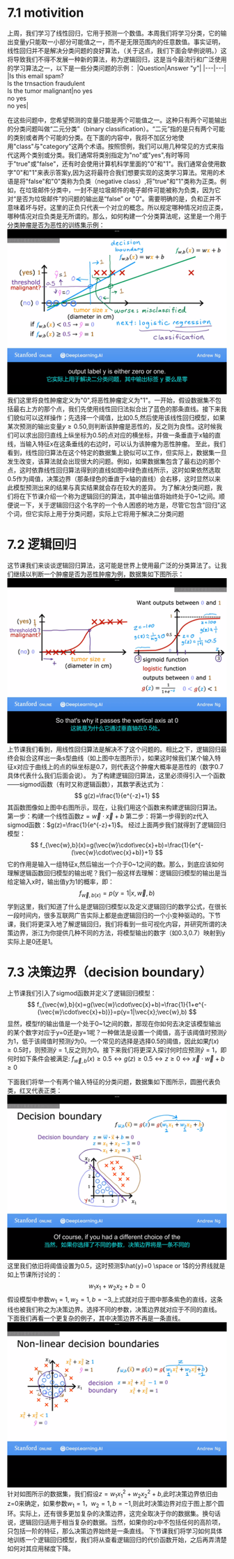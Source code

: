 # 7.1 motivition
上周，我们学习了线性回归，它用于预测一个数值。本周我们将学习分类，它的输出变量y只能取一小部分可能值之一，而不是无限范围内的任意数值。事实证明，线性回归并不是解决分类问题的良好算法，（关于这点，我们下面会举例说明。）这将导致我们不得不发展一种新的算法，称为逻辑回归，这是当今最流行和广泛使用的学习算法之一，以下是一些分类问题的示例：
|Question|Answer "y"|
|---|---|
|Is this email spam?<br>Is the trnsaction fraudulent<br>Is the tumor malignant|no yes<br>no yes<br>no yes|

在这些问题中，您希望预测的变量只能是两个可能值之一。这种只有两个可能输出的分类问题叫做“二元分类”（binary classification）。“二元”指的是只有两个可能的类别或者两个可能的分类。在下面的内容中，我将不加区分地使用"class"与"category"这两个术语。按照惯例，我们可以用几种常见的方式来指代这两个类别或分类。我们通常将类别指定为"no"或"yes",有时等同于"true"或"false"，还有时会使用计算机科学里面的"0"和"1"。我们通常会使用数字"0"和"1"来表示答案y,因为这将最符合我们想要实现的这类学习算法。常用的术语是将"false"和"0"类称为负类（negative class）,将"true"和"1"类称为正类。例如，在垃圾邮件分类中，一封不是垃圾邮件的电子邮件可能被称为负类，因为它对“是否为垃圾邮件”的问题的输出是“false” or "0"。需要明确的是，负和正并不意味着坏与好。这里的正负只代表一个对立的概念。所以规定哪种情况对应正类，哪种情况对应负类是无所谓的。那么，如何构建一个分类算法呢，这里是一个用于分类肿瘤是否为恶性的训练集示例：
![alt text](34a78e6afc27c5b13502dbfcd002088.png)
我们这里将良性肿瘤定义为"0",将恶性肿瘤定义为"1"。一开始，假设数据集不包括最右上方的那个点，我们先使用线性回归法拟合出了蓝色的那条直线。接下来我们貌似可以这样操作；先选择一个阈值，比如0.5,然后使用该线性回归模型，如果某次预测的输出变量$y\geq0.50$,则判断该肿瘤是恶性的，反之则为良性。这时候我们可以求出回归直线上纵坐标为0.5的点对应的横坐标，并做一条垂直于x轴的直线，当输入特征x在这条垂线的右边时，可以认为该肿瘤为恶性肿瘤。
至此，我们看到，线性回归算法在这个特定的数据集上貌似可以工作，但实际上，数据集一旦发生改变，该算法就会出现很大的问题。例如，如果数据集包含了最右边的那个点，这时依靠线性回归算法得到的直线如图中绿色直线所示，这时如果依然选取0.5作为阈值，决策边界（那条绿色的垂直于x轴的直线）会右移，这时显然以来此模型预测出来的结果与真实结果就会存在较大的差异。
为了解决分类问题，我们将在下节课介绍一个称为逻辑回归的算法，其中输出值将始终处于0~1之间。顺便说一下，关于逻辑回归这个名字的一个令人困惑的地方是，尽管它包含"回归"这个词，但它实际上用于分类问题，实际上它将用于解决二分类问题

# 7.2 逻辑回归

这节课我们来谈谈逻辑回归算法，这可能是世界上使用最广泛的分类算法了。让我们继续以判断一个肿瘤是否为恶性肿瘤为例，数据集如下图所示：
![alt text](0de9c7e22e837b2929d29af19efec5a.png)
上节课我们看到，用线性回归算法是解决不了这个问题的。相比之下，逻辑回归最终会拟合这样出一条s型曲线（如上图中左图所示），如果这时候我们某个输入特征x对应于曲线上的点的纵坐标是0.7，则代表这个肿瘤大概率是恶性的（数字0.7具体代表什么我们后面会说）。
为了构建逻辑回归算法，这里必须得引入一个函数——sigmod函数（有时又称逻辑函数），其数学表达式为：
$$
g(z)=\frac{1}{e^{-z}+1}
$$
其函数图像如上图中右图所示，现在，让我们用这个函数来构建逻辑回归算法。
第一步：构建一个线性函数$z=\vec{w}\cdot\vec{x}+b$
第二步：将第一步得到的z代入sigmod函数：$g(z)=\frac{1}{e^{-z}+1}$。
经过上面两步我们就得到了逻辑回归模型：
$$
f_{\vec{w},b}(x)=g(\vec{w}\cdot\vec{x}+b)=\frac{1}{e^{-(\vec{w}\cdot\vec{x}+b)}+1}
$$
它的作用是输入一组特征x,然后输出一个介于0~1之间的数。那么，到底应该如何理解逻辑函数回归模型的输出呢？我们一般这样去理解：逻辑回归模型的输出是当给定输入x时，输出值y为1的概率，即：
$$
f_{\vec{w},b(x)}=p(y=1|x,\vec{w},b)
$$
学到这里，我们知道了什么是逻辑回归模型以及定义逻辑回归的数学公式，在很长一段时间内，很多互联网广告实际上都是由逻辑回归的一个小变种驱动的。下节课，我们将更深入地了解逻辑回归，我们将看到一些可视化内容，并研究所谓的决策边界，浙江为你提供几种不同的方法，将模型输出的数字（如0.3,0.7）映射到y实际上是0还是1。

# 7.3 决策边界（decision boundary）
 上节课我们引入了sigmod函数并定义了逻辑回归模型：
 $$
 f_{\vec{w},b}(x)=g(\vec{w}\cdot\vec{x}+b)=\frac{1}{1+e^{-(\vec{w}\cdot\vec{x}+b)}}=p(y=1|\vec{x};\vec{w},b)
 $$
显然，模型f的输出值是一个处于0~1之间的数，那现在你如何去决定该模型输出的某个数字对应于y=0还是y=1呢？一种做法是设置一个阈值，高于该阈值时预测$\hat{y}$为1，低于该阈值时预测$\hat{y}$为0。一个常见的选择是选择0.5的阈值，因此如果$f(x)\geq0.5$时，则预测$\hat{y}=1$,反之则为0。接下来我们将更深入探讨何时应预测$\hat{y}=1$，即何时如下条件会被满足:
$f_{\vec{w},b}(x)\geq0.5 \leftrightarrow g(z)\geq0.5\leftrightarrow z\geq0 \leftrightarrow \vec{x} \cdot \vec{w}+b \geq 0$

下面我们将举一个有两个输入特征的分类问题，数据集如下图所示，圆圈代表负类，红叉代表正类：![alt text](65ce3cb591812b8712eaab78fd065ca-1.png)
这里我们依旧将阈值设置为0.5，这时预测$\hat{y}=0 \space or 1$的分界线就是如上节课所讨论的：
$$
w_1x_1+w_2x_2+b=0
$$
假设模型中参数$w_1=1,w_2=1,b=-3$,上式就对应于图中那条紫色的直线，这条线也被我们称之为决策边界。选择不同的参数，决策边界就对应于不同的直线。
下面我们再看一个更复杂的例子，其中决策边界不再是一条直线。
![alt text](f6a69b7ae220c813729145c3e3ff609.png)
针对如图所示的数据集，我们假设$z=w_1x_1^2+w_2x_2^2+b$,此时决策边界依旧由z=0来确定，如果参数$w_1=1，w_2=1,b=-1$,则此时决策边界对应于图上那个圆环。实际上，还有很多更加复杂的决策边界，这完全取决于你的数据集。换句话说，逻辑回归适用于相当复杂的数据。当然，如果你的z中不包括任何的高阶项，只包括一阶的特征，那么决策边界始终是一条直线。
下节课我们将学习如何具体地训练一个逻辑回归模型，我们将从查看逻辑回归的代价函数开始，之后再弄清楚如何对其应用梯度下降。
